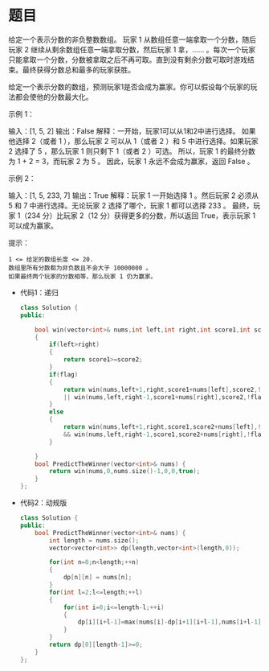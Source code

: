 # 题目
给定一个表示分数的非负整数数组。 玩家 1 从数组任意一端拿取一个分数，随后玩家 2 继续从剩余数组任意一端拿取分数，然后玩家 1 拿，…… 。每次一个玩家只能拿取一个分数，分数被拿取之后不再可取。直到没有剩余分数可取时游戏结束。最终获得分数总和最多的玩家获胜。

给定一个表示分数的数组，预测玩家1是否会成为赢家。你可以假设每个玩家的玩法都会使他的分数最大化。

 

示例 1：

输入：[1, 5, 2]
输出：False
解释：一开始，玩家1可以从1和2中进行选择。
如果他选择 2（或者 1 ），那么玩家 2 可以从 1（或者 2 ）和 5 中进行选择。如果玩家 2 选择了 5 ，那么玩家 1 则只剩下 1（或者 2 ）可选。
所以，玩家 1 的最终分数为 1 + 2 = 3，而玩家 2 为 5 。
因此，玩家 1 永远不会成为赢家，返回 False 。

示例 2：

输入：[1, 5, 233, 7]
输出：True
解释：玩家 1 一开始选择 1 。然后玩家 2 必须从 5 和 7 中进行选择。无论玩家 2 选择了哪个，玩家 1 都可以选择 233 。
     最终，玩家 1（234 分）比玩家 2（12 分）获得更多的分数，所以返回 True，表示玩家 1 可以成为赢家。

 

提示：

    1 <= 给定的数组长度 <= 20.
    数组里所有分数都为非负数且不会大于 10000000 。
    如果最终两个玩家的分数相等，那么玩家 1 仍为赢家。

* 代码1：递归
    ```C++
    class Solution {
    public:

        bool win(vector<int>& nums,int left,int right,int score1,int score2,bool flag)
        {
            if(left>right)
            {
                return score1>=score2;
            }
            if(flag)
            {
                return win(nums,left+1,right,score1+nums[left],score2,!flag) 
                || win(nums,left,right-1,score1+nums[right],score2,!flag);
            }
            else
            {
                return win(nums,left+1,right,score1,score2+nums[left],!flag) 
                && win(nums,left,right-1,score1,score2+nums[right],!flag);
            }

        }
        bool PredictTheWinner(vector<int>& nums) {
            return win(nums,0,nums.size()-1,0,0,true);
        }
    };
    ```
* 代码2：动规版
    ```C++
    class Solution {
    public:
        bool PredictTheWinner(vector<int>& nums) {
            int length = nums.size();
            vector<vector<int>> dp(length,vector<int>(length,0));

            for(int n=0;n<length;++n)
            {
                dp[n][n] = nums[n];
            }
            for(int l=2;l<=length;++l)
            {
                for(int i=0;i<=length-l;++i)
                {
                    dp[i][i+l-1]=max(nums[i]-dp[i+1][i+l-1],nums[i+l-1]-dp[i][i+l-2]);
                }
            }
            return dp[0][length-1]>=0;
        }
    };
    ```